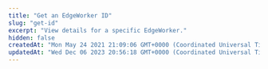 ```yaml
---
title: "Get an EdgeWorker ID"
slug: "get-id"
excerpt: "View details for a specific EdgeWorker."
hidden: false
createdAt: "Mon May 24 2021 21:09:06 GMT+0000 (Coordinated Universal Time)"
updatedAt: "Wed Dec 06 2023 20:56:18 GMT+0000 (Coordinated Universal Time)"
---
```

